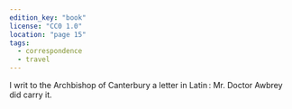 ```yaml
---
edition_key: "book"
license: "CC0 1.0"
location: "page 15"
tags:
  - correspondence
  - travel
---
```

I writ to the Archbishop of Canterbury a letter in
Latin : Mr. Doctor Awbrey did carry it.
